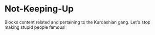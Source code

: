 # Not-Keeping-Up
Blocks content related and pertaining to the Kardashian gang. Let's stop making stupid people famous!
